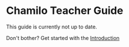 Chamilo Teacher Guide
=====================

This guide is currently not up to date.

Don't bother? Get started with the [Introduction](introduction/README.md)
